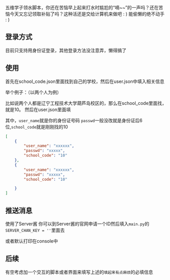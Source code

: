 五维学子领水脚本，你还在苦恼早上起来打水时尴尬的“嘀~~”的一声吗？还在苦恼今天又忘记领取补贴了吗？这种活还是交给计算机来做吧 : ) 能偷懒的绝不动手 : )
## 登录方式
目前只支持用身份证登录，其他登录方法没注意弄，懒得搞了
## 使用
首先在school_code.json里面找到自己的学校，然后在user.json中填入相关信息

举个例子：（以两个人为例）

比如说两个人都是辽宁工程技术大学葫芦岛校区的，那么在school_code里面找，就是10。
然后在user.json里面填

其中，`user_name`就是你的身份证号码 `passwd`一般没改就是身份证后6位,`school_code`就是刚刚找的10
```json
[
    {
        "user_name": "xxxxxx",
        "passwd": "xxxxx",
        "school_code": "10"
    },
    {
        "user_name": "xxxxxx",
        "passwd": "xxxxx",
        "school_code": "10"

    }
]
```
## 推送消息
使用了Server酱 你可以到Server酱的官网申请一个ID然后填入`main.py`的`SERVER_CHAN_KEY = ''`里面去

或者默认打印在console中

## 后续
有空考虑加一个交互的脚本或者界面来填写上述的`填起来有点麻烦`的必填信息